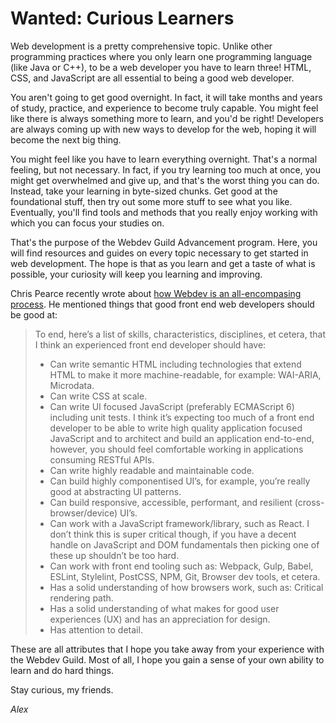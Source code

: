 # Wanted: Curious Learners

Web development is a pretty comprehensive topic. Unlike other programming practices where you only learn one programming language (like Java or C++), to be a web developer you have to learn three! HTML, CSS, and JavaScript are all essential to being a good web developer. 

You aren't going to get good overnight. In fact, it will take months and years of study, practice, and experience to become truly capable. You might feel like there is always something more to learn, and you'd be right! Developers are always coming up with new ways to develop for the web, hoping it will become the next big thing.

You might feel like you have to learn everything overnight. That's a normal feeling, but not necessary. In fact, if you try learning too much at once, you might get overwhelmed and give up, and that's the worst thing you can do. Instead, take your learning in byte-sized chunks. Get good at the foundational stuff, then try out some more stuff to see what you like. Eventually, you'll find tools and methods that you really enjoy working with which you can focus your studies on.

That's the purpose of the Webdev Guild Advancement program. Here, you will find resources and guides on every topic necessary to get started in web development. The hope is that as you learn and get a taste of what is possible, your curiosity will keep you learning and improving.

Chris Pearce recently wrote about [how Webdev is an all-encompasing process](https://medium.com/fed-or-dead/javascript-really-is-overtaking-the-world-5b59b5af41ed). He mentioned things that good front end web developers should be good at:
> To end, here’s a list of skills, characteristics, disciplines, et cetera, that I think an experienced front end developer should have:
> - Can write semantic HTML including technologies that extend HTML to make it more machine-readable, for example: WAI-ARIA, Microdata.
> - Can write CSS at scale.
> - Can write UI focused JavaScript (preferably ECMAScript 6) including unit tests. I think it’s expecting too much of a front end developer to be able to write high quality application focused JavaScript and to architect and build an application end-to-end, however, you should feel comfortable working in applications consuming RESTful APIs.
> - Can write highly readable and maintainable code.
> - Can build highly componentised UI’s, for example, you’re really good at abstracting UI patterns.
> - Can build responsive, accessible, performant, and resilient (cross-browser/device) UI’s.
> - Can work with a JavaScript framework/library, such as React. I don’t think this is super critical though, if you have a decent handle on JavaScript and DOM fundamentals then picking one of these up shouldn’t be too hard.
> - Can work with front end tooling such as: Webpack, Gulp, Babel, ESLint, Stylelint, PostCSS, NPM, Git, Browser dev tools, et cetera.
> - Has a solid understanding of how browsers work, such as: Critical rendering path.
> - Has a solid understanding of what makes for good user experiences (UX) and has an appreciation for design.
> - Has attention to detail.

These are all attributes that I hope you take away from your experience with the Webdev Guild. Most of all, I hope you gain a sense of your own ability to learn and do hard things. 

Stay curious, my friends.

*Alex* 